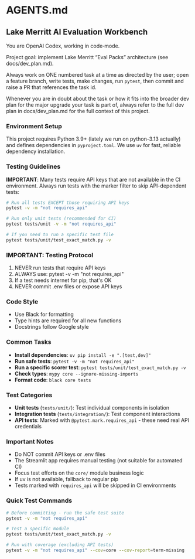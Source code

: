 # AGENTS.md

## Lake Merritt AI Evaluation Workbench

You are OpenAI Codex, working in code‑mode.

Project goal: implement Lake Merritt “Eval Packs” architecture (see docs/dev_plan.md).

Always work on ONE numbered task at a time as directed by the user; open a feature branch, write tests, make changes, run `pytest`, then commit and raise a PR that references the task id.

Whenever you are in doubt about the task or how it fits into the broader dev plan for the major upgrade your task is part of, always refer to the full dev plan in docs/dev_plan.md for the full context of this project.

### Environment Setup
This project requires Python 3.9+ (lately we run on python-3.13 actually) and defines dependencies in `pyproject.toml`.
We use `uv` for fast, reliable dependency installation.

### Testing Guidelines

**IMPORTANT**: Many tests require API keys that are not available in the CI environment. 
Always run tests with the marker filter to skip API-dependent tests:

```bash
# Run all tests EXCEPT those requiring API keys
pytest -v -m "not requires_api"

# Run only unit tests (recommended for CI)
pytest tests/unit -v -m "not requires_api"

# If you need to run a specific test file
pytest tests/unit/test_exact_match.py -v
```

### IMPORTANT: Testing Protocol
1. NEVER run tests that require API keys
2. ALWAYS use: pytest -v -m "not requires_api"
3. If a test needs internet for pip, that's OK
4. NEVER commit .env files or expose API keys

### Code Style
- Use Black for formatting
- Type hints are required for all new functions
- Docstrings follow Google style

### Common Tasks
- **Install dependencies**: `uv pip install -e ".[test,dev]"`
- **Run safe tests**: `pytest -v -m "not requires_api"`
- **Run a specific scorer test**: `pytest tests/unit/test_exact_match.py -v`
- **Check types**: `mypy core --ignore-missing-imports`
- **Format code**: `black core tests`

### Test Categories
- **Unit tests** (`tests/unit/`): Test individual components in isolation
- **Integration tests** (`tests/integration/`): Test component interactions
- **API tests**: Marked with `@pytest.mark.requires_api` - these need real API credentials

### Important Notes
- Do NOT commit API keys or .env files
- The Streamlit app requires manual testing (not suitable for automated CI)
- Focus test efforts on the `core/` module business logic
- If uv is not available, fallback to regular pip
- Tests marked with `requires_api` will be skipped in CI environments

### Quick Test Commands
```bash
# Before committing - run the safe test suite
pytest -v -m "not requires_api"

# Test a specific module
pytest tests/unit/test_exact_match.py -v

# Run with coverage (excluding API tests)
pytest -v -m "not requires_api" --cov=core --cov-report=term-missing
```
